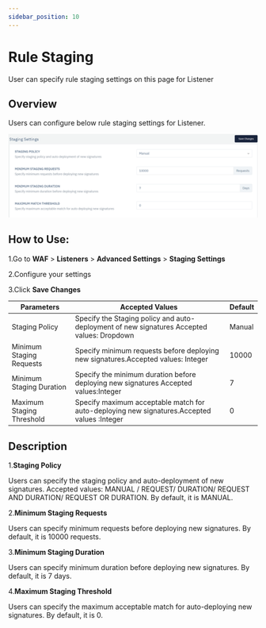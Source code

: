 ```yaml
---
sidebar_position: 10
---
```


# Rule Staging
User can specify rule staging settings on this page for Listener

## Overview
Users can configure below rule staging settings for Listener.


![Rule Staging](/img/waf/v6/docs/RuleStaging.png)

## How to Use:

1.Go to **WAF** > **Listeners** > **Advanced Settings** > **Staging Settings**

2.Configure your settings

3.Click **Save Changes**

| Parameters | Accepted  Values| Default |
| ----------- | ----------- | -------- |
| Staging Policy| Specify the Staging policy and auto-deployment of new signatures Accepted values: Dropdown | Manual
| Minimum Staging Requests | Specify minimum requests before deploying new signatures.Accepted values: Integer | 10000
| Minimum Staging Duration |Specify the minimum duration before deploying new signatures Accepted values:Integer |7
Maximum Staging Threshold|Specify maximum acceptable match for auto-deploying new signatures.Accepted values :Integer|0

## Description
1.**Staging Policy**

Users can specify the staging policy and auto-deployment of new signatures. Accepted values: MANUAL / REQUEST/ DURATION/ REQUEST AND DURATION/ REQUEST OR DURATION. By default, it is MANUAL.

2.**Minimum Staging Requests**

Users can specify minimum requests before deploying new signatures. By default, it is 10000 requests.

3.**Minimum Staging Duration**

Users can specify minimum duration before deploying new signatures. By default, it is 7 days.

4.**Maximum Staging Threshold**

Users can specify the maximum acceptable match for auto-deploying new signatures. By default, it is 0.